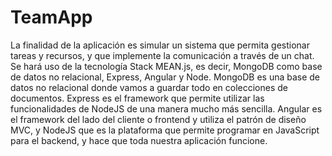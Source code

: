 # TeamApp
La finalidad de la aplicación es simular un sistema que permita gestionar tareas y recursos, y que implemente la comunicación a través de un chat. Se hará uso de la tecnología Stack MEAN.js, es decir,  MongoDB como base de datos no relacional, Express, Angular y Node.  MongoDB es una base de datos no relacional donde vamos a guardar todo en colecciones de documentos. Express es el framework que permite utilizar las funcionalidades de NodeJS de una manera mucho más sencilla. Angular es el framework del lado del cliente o frontend y utiliza el patrón de diseño MVC, y NodeJS que es la plataforma que permite programar en JavaScript para el backend, y hace que toda nuestra aplicación funcione.
